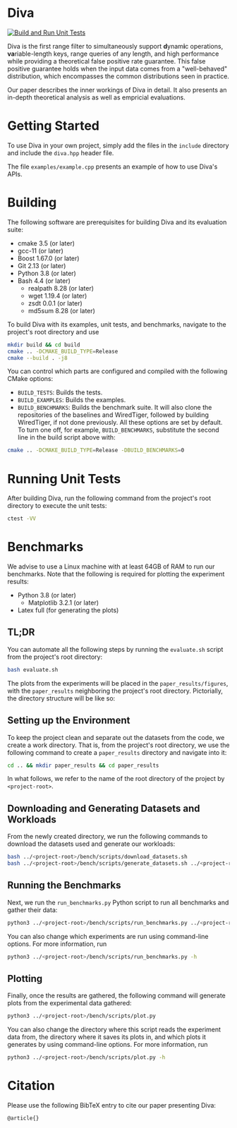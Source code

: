 # Diva
[![Build and Run Unit Tests](https://github.com/n3slami/Diva/actions/workflows/build_and_test.yml/badge.svg)](https://github.com/n3slami/Diva/actions/workflows/build_and_test.yml)

Diva is the first range filter to simultaneously support **d**ynam**i**c
operations, **va**riable-length keys, range queries of any length, and high
performance while providing a theoretical false positive rate guarantee. This
false positive guarantee holds when the input data comes from a "well-behaved"
distribution, which encompasses the common distributions seen in practice.

Our paper describes the inner workings of Diva in detail. It also presents
an in-depth theoretical analysis as well as empricial evaluations.

# Getting Started
To use Diva in your own project, simply add the files in the `include`
directory and include the `diva.hpp` header file.

The file `examples/example.cpp` presents an example of how to use Diva's APIs.

# Building
The following software are prerequisites for building Diva and its evaluation
suite:
- cmake 3.5 (or later)
- gcc-11 (or later)
- Boost 1.67.0 (or later)
- Git 2.13 (or later)
- Python 3.8 (or later)
- Bash 4.4 (or later)
  - realpath 8.28 (or later)
  - wget 1.19.4 (or later)
  - zsdt 0.0.1 (or later)
  - md5sum 8.28 (or later)

To build Diva with its examples, unit tests, and benchmarks, navigate to the
project's root directory and use 
```Bash
mkdir build && cd build
cmake .. -DCMAKE_BUILD_TYPE=Release
cmake --build . -j8
```
You can control which parts are configured and compiled with the following
CMake options:
- `BUILD_TESTS`: Builds the tests.
- `BUILD_EXAMPLES`: Builds the examples.
- `BUILD_BENCHMARKS`: Builds the benchmark suite. It will also clone the
  repositories of the baselines and WiredTiger, followed by building
  WiredTiger, if not done previously.
All these options are set by default. To turn one off, for example,
`BUILD_BENCHMARKS`, substitute the second line in the build script above with:
```Bash
cmake .. -DCMAKE_BUILD_TYPE=Release -DBUILD_BENCHMARKS=0
```

# Running Unit Tests
After building Diva, run the following command from the project's root
directory to execute the unit tests:
```Bash
ctest -VV
```

# Benchmarks
We advise to use a Linux machine with at least 64GB of RAM to run our
benchmarks. Note that the following is required for plotting the experiment
results:
- Python 3.8 (or later)
  - Matplotlib 3.2.1 (or later)
- Latex full (for generating the plots)

## TL;DR
You can automate all the following steps by running the `evaluate.sh` script
from the project's root directory: 
```Bash
bash evaluate.sh
```
The plots from the experiments will be placed in the `paper_results/figures`,
with the `paper_results` neighboring the project's root directory. Pictorially,
the directory structure will be like so:


## Setting up the Environment
To keep the project clean and separate out the datasets from the code, we
create a work directory. That is, from the project's root directory, we use the
following command to create a `paper_results` directory and navigate into it:
```Bash
cd .. && mkdir paper_results && cd paper_results
```
In what follows, we refer to the name of the root directory of the project by
`<project-root>`.

## Downloading and Generating Datasets and Workloads
From the newly created directory, we run the following commands to download the
datasets used and generate our workloads:
```Bash
bash ../<project-root>/bench/scripts/download_datasets.sh
bash ../<project-root>/bench/scripts/generate_datasets.sh ../<project-root>/build real_datasets
```

## Running the Benchmarks
Next, we run the `run_benchmarks.py` Python script to run all benchmarks and
gather their data:
```Bash
python3 ../<project-root>/bench/scripts/run_benchmarks.py ../<project-root>/build workloads
```
You can also change which experiments are run using command-line options. For
more information, run 
```Bash
python3 ../<project-root>/bench/scripts/run_benchmarks.py -h
```

## Plotting
Finally, once the results are gathered, the following command will generate
plots from the experimental data gathered:
```Bash
python3 ../<project-root>/bench/scripts/plot.py
```
You can also change the directory where this script reads the experiment data from,
the directory where it saves its plots in, and which plots it generates by
using command-line options. For more information, run 
```Bash
python3 ../<project-root>/bench/scripts/plot.py -h
```

# Citation
Please use the following BibTeX entry to cite our paper presenting Diva:
```{bibtex}
@article{}
```


